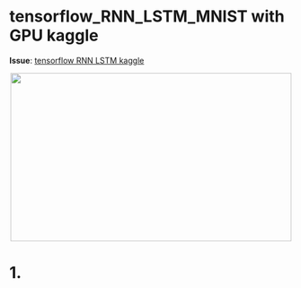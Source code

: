 # tensorflow_RNN_LSTM_MNIST with GPU kaggle

**Issue**: [tensorflow RNN LSTM kaggle](https://github.com/davidkorea/NLP_201811/issues/6)

<p align="center">
    <img src="https://i.loli.net/2019/01/06/5c31bee02bce4.png" width="500" height="300">
</p>

# 1. 
